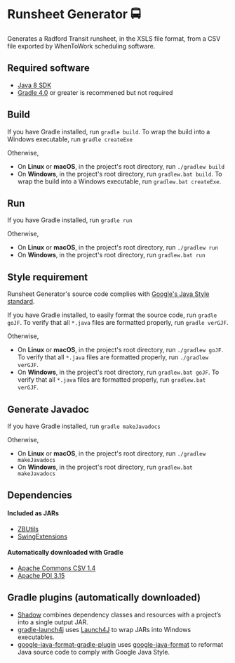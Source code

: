 # Runsheet Generator :oncoming_bus:
Generates a Radford Transit runsheet, in the XSLS file format, from a CSV file exported by WhenToWork scheduling software.

## Required software
- [Java 8 SDK](http://www.oracle.com/technetwork/java/javase/downloads/jdk8-downloads-2133151.html)
- [Gradle 4.0](https://gradle.org/install/) or greater is recommened but not required

## Build
If you have Gradle installed, run `gradle build`. To wrap the build into a Windows executable, run `gradle createExe`

Otherwise,
- On **Linux** or **macOS**, in the project's root directory, run `./gradlew build`
- On **Windows**, in the project's root directory, run `gradlew.bat build`. To wrap the build into a Windows executable, run `gradlew.bat createExe`.

## Run
If you have Gradle installed, run `gradle run`

Otherwise,
- On **Linux** or **macOS**, in the project's root directory, run `./gradlew run`
- On **Windows**, in the project's root directory, run `gradlew.bat run`

## Style requirement
Runsheet Generator's source code complies with [Google's Java Style standard](https://google.github.io/styleguide/javaguide.html).

If you have Gradle installed, to easily format the source code, run `gradle goJF`. To verify that all `*.java` files are formatted properly, run `gradle verGJF`.

Otherwise,
- On **Linux** or **macOS**, in the project's root directory, run `./gradlew goJF`. To verify that all `*.java` files are formatted properly, run `./gradlew verGJF`.
- On **Windows**, in the project's root directory, run `gradlew.bat goJF`. To verify that all `*.java` files are formatted properly, run `gradlew.bat verGJF`.

## Generate Javadoc
If you have Gradle installed, run `gradle makeJavadocs`

Otherwise,
- On **Linux** or **macOS**, in the project's root directory, run `./gradlew makeJavadocs`
- On **Windows**, in the project's root directory, run `gradlew.bat  makeJavadocs`

## Dependencies
#### Included as JARs
- [ZBUtils](https://github.com/zbeach/ZBUtils)
- [SwingExtensions](https://github.com/zbeach/SwingExtensions)

#### Automatically downloaded with Gradle
- [Apache Commons CSV 1.4](https://commons.apache.org/proper/commons-csv/)
- [Apache POI 3.15](https://poi.apache.org)

## Gradle plugins (automatically downloaded)
- [Shadow](https://github.com/johnrengelman/shadow) combines dependency classes and resources with a project’s into a single output JAR.
- [gradle-launch4j](https://github.com/TheBoegl/gradle-launch4j) uses [Launch4J](http://launch4j.sourceforge.net) to wrap JARs into Windows executables.
- [google-java-format-gradle-plugin](https://github.com/sherter/google-java-format-gradle-plugin) uses [google-java-format](https://github.com/google/google-java-format) to reformat Java source code to comply with Google Java Style.
